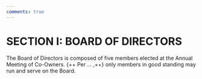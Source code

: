 ```yaml
---
comments: true
---
```


# SECTION I: BOARD OF DIRECTORS
The Board of Directors is composed of five members elected at the Annual Meeting of Co-Owners. {++ Per ... ,++} only members in good standing may run and serve on the Board.